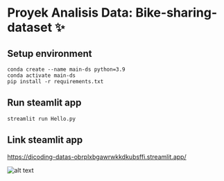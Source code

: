 # Proyek Analisis Data: Bike-sharing-dataset ✨

## Setup environment
```
conda create --name main-ds python=3.9
conda activate main-ds
pip install -r requirements.txt
```

## Run steamlit app
```
streamlit run Hello.py
```

## Link steamlit app
https://dicoding-datas-obrplxbgawrwkkdkubsffi.streamlit.app/

![alt text]([http://url/to/img.png](https://github.com/Imam-f/dicoding-datas/blob/90ea2a1185277518ecc5aeb4053d27810458a97c/screenshot/Screenshot%202023-11-22%20015650.png))